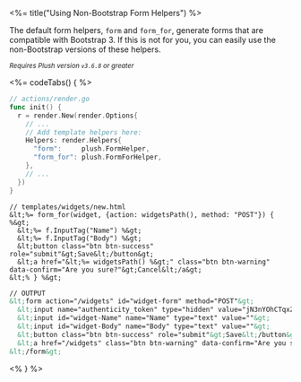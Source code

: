 <%= title("Using Non-Bootstrap Form Helpers") %>

The default form helpers, `form` and `form_for`, generate forms that are compatible with Bootstrap 3. If this is not for you, you can easily use the non-Bootstrap versions of these helpers.

<em><small>Requires Plush version `v3.6.8` or greater</small></em>

<%= codeTabs() { %>
```go
// actions/render.go
func init() {
  r = render.New(render.Options{
    // ...
    // Add template helpers here:
    Helpers: render.Helpers{
      "form":     plush.FormHelper,
      "form_for": plush.FormForHelper,
    },
    // ...
  })
}
```

```erb
// templates/widgets/new.html
&lt;%= form_for(widget, {action: widgetsPath(), method: "POST"}) { %&gt;
  &lt;%= f.InputTag("Name") %&gt;
  &lt;%= f.InputTag("Body") %&gt;
  &lt;button class="btn btn-success" role="submit"&gt;Save&lt;/button&gt;
  &lt;a href="&lt;%= widgetsPath() %&gt;" class="btn btn-warning" data-confirm="Are you sure?"&gt;Cancel&lt;/a&gt;
&lt;% } %&gt;
```

```html
// OUTPUT
&lt;form action="/widgets" id="widget-form" method="POST"&gt;
  &lt;input name="authenticity_token" type="hidden" value="jN3nYOhCTqxZvmYnO9v1maso2VMs8fslj3rmKg1TS281W6JKpMd6Uezqp1dd3VBu2su41nKRBkd5AWDyCM4BzQ=="&gt;
  &lt;input id="widget-Name" name="Name" type="text" value=""&gt;
  &lt;input id="widget-Body" name="Body" type="text" value=""&gt;
  &lt;button class="btn btn-success" role="submit"&gt;Save&lt;/button&gt;
  &lt;a href="/widgets" class="btn btn-warning" data-confirm="Are you sure?"&gt;Cancel&lt;/a&gt;
&lt;/form&gt;
```
<% } %>
